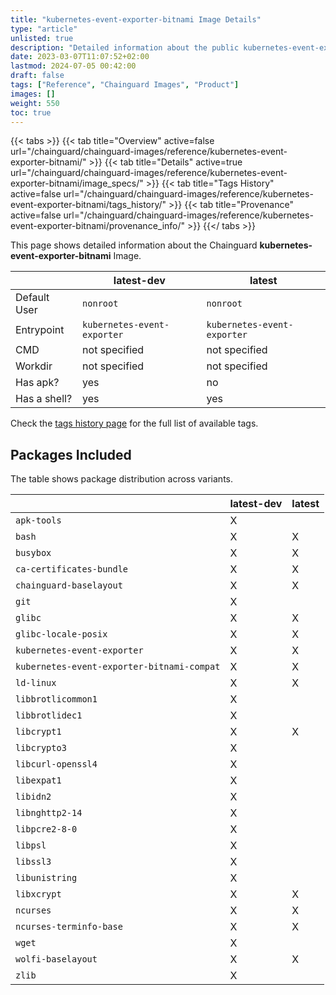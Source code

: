 ```yaml
---
title: "kubernetes-event-exporter-bitnami Image Details"
type: "article"
unlisted: true
description: "Detailed information about the public kubernetes-event-exporter-bitnami Chainguard Image."
date: 2023-03-07T11:07:52+02:00
lastmod: 2024-07-05 00:42:00
draft: false
tags: ["Reference", "Chainguard Images", "Product"]
images: []
weight: 550
toc: true
---
```


{{< tabs >}}
{{< tab title="Overview" active=false url="/chainguard/chainguard-images/reference/kubernetes-event-exporter-bitnami/" >}}
{{< tab title="Details" active=true url="/chainguard/chainguard-images/reference/kubernetes-event-exporter-bitnami/image_specs/" >}}
{{< tab title="Tags History" active=false url="/chainguard/chainguard-images/reference/kubernetes-event-exporter-bitnami/tags_history/" >}}
{{< tab title="Provenance" active=false url="/chainguard/chainguard-images/reference/kubernetes-event-exporter-bitnami/provenance_info/" >}}
{{</ tabs >}}

This page shows detailed information about the Chainguard **kubernetes-event-exporter-bitnami** Image.

|              | latest-dev                  | latest                      |
|--------------|-----------------------------|-----------------------------|
| Default User | `nonroot`                   | `nonroot`                   |
| Entrypoint   | `kubernetes-event-exporter` | `kubernetes-event-exporter` |
| CMD          | not specified               | not specified               |
| Workdir      | not specified               | not specified               |
| Has apk?     | yes                         | no                          |
| Has a shell? | yes                         | yes                         |

Check the [tags history page](/chainguard/chainguard-images/reference/kubernetes-event-exporter-bitnami/tags_history/) for the full list of available tags.

## Packages Included
The table shows package distribution across variants.

|                                            | latest-dev | latest |
|--------------------------------------------|------------|--------|
| `apk-tools`                                | X          |        |
| `bash`                                     | X          | X      |
| `busybox`                                  | X          | X      |
| `ca-certificates-bundle`                   | X          | X      |
| `chainguard-baselayout`                    | X          | X      |
| `git`                                      | X          |        |
| `glibc`                                    | X          | X      |
| `glibc-locale-posix`                       | X          | X      |
| `kubernetes-event-exporter`                | X          | X      |
| `kubernetes-event-exporter-bitnami-compat` | X          | X      |
| `ld-linux`                                 | X          | X      |
| `libbrotlicommon1`                         | X          |        |
| `libbrotlidec1`                            | X          |        |
| `libcrypt1`                                | X          | X      |
| `libcrypto3`                               | X          |        |
| `libcurl-openssl4`                         | X          |        |
| `libexpat1`                                | X          |        |
| `libidn2`                                  | X          |        |
| `libnghttp2-14`                            | X          |        |
| `libpcre2-8-0`                             | X          |        |
| `libpsl`                                   | X          |        |
| `libssl3`                                  | X          |        |
| `libunistring`                             | X          |        |
| `libxcrypt`                                | X          | X      |
| `ncurses`                                  | X          | X      |
| `ncurses-terminfo-base`                    | X          | X      |
| `wget`                                     | X          |        |
| `wolfi-baselayout`                         | X          | X      |
| `zlib`                                     | X          |        |

